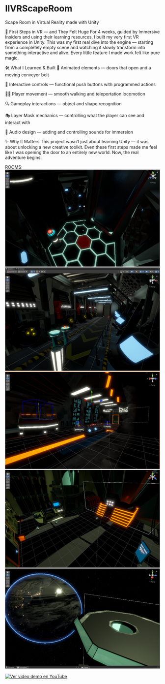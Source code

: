 # IIVRScapeRoom
Scape Room in Virtual Reality made with Unity

🚀 First Steps in VR — and They Felt Huge
For 4 weeks, guided by Immersive Insiders and using their learning resources, I built my very first VR experience in Unity.
This was my first real dive into the engine — starting from a completely empty scene and watching it slowly transform into something interactive and alive.
Every little feature I made work felt like pure magic.

🛠 What I Learned & Built
🚪 Animated elements — doors that open and a moving conveyor belt

🔘 Interactive controls — functional push buttons with programmed actions

🚶‍♂️ Player movement — smooth walking and teleportation locomotion

🔍 Gameplay interactions — object and shape recognition

🎭 Layer Mask mechanics — controlling what the player can see and interact with

🎵 Audio design — adding and controlling sounds for immersion

✨ Why It Matters
This project wasn’t just about learning Unity — it was about unlocking a new creative toolkit.
Even these first steps made me feel like I was opening the door to an entirely new world.
Now, the real adventure begins.

ROOMS:
![ROOM0](ROOM0.png)
![ROOM1](ROOM1.png)
![ROOM2](ROOM2.png)
![ROOM3](ROOM3.png)
![OUTSIDE](OUTSIDE.png)

[![Ver video demo en YouTube](https://img.youtube.com/vi/g-qD4mWmMQ4/hqdefault.jpg)](https://youtu.be/QYtee3HFseY)
